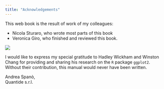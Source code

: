```yaml
---
title: "Acknowledgements"
---
```


This web book is the result of work of my colleagues:

* Nicola Sturaro, who wrote most parts of this book
* Veronica Giro, who finished and reviewed this book.

![](images/EF5C8766.jpg)

I would like to express my special gratitude to Hadley Wickham and Winston Chang for providing and sharing his research on the `R` package `ggplot2`. Without their contribution, this manual would never have been written.

Andrea Spanò,  
Quantide s.r.l.

